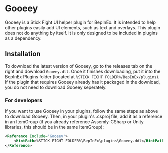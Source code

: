 # Gooeey
Gooeey is a Stick Fight UI helper plugin for BepInEx. It is intended to help other plugins easily add UI elements, such as text and overlays.
This plugin does not do anything by itself. It is only designed to be included in plugins as a dependency.

## Installation
To download the latest version of Gooeey, go to the releases tab on the right and download `Gooeey.dll`. Once it finishes downloading, put it into the BepInEx Plugins folder (located at `%STICK FIGHT FOLDER%/BepInEx/plugins`). If the plugin that requires Gooeey already has it packaged in the download, you do not need to download Gooeey seperately.

### For developers
If you want to use Gooeey in your plugins, follow the same steps as above to download Gooeey. Then, in your plugin's .csproj file, add it as a reference in an ItemGroup (if you already reference Assemly-CSharp or Unity libraries, this should be in the same ItemGroup):
```xml
<Reference Include='Gooeey'>
	<HintPath>%STICK FIGHT FOLDER%\BepInEx\plugins\Gooeey.ddl</HintPath>
</Reference>
```
